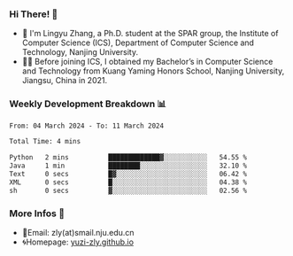 ### Hi There! 👋 
- 🐳 I'm Lingyu Zhang, a Ph.D. student at the SPAR group, the Institute of Computer Science (ICS), Department of Computer Science and Technology, Nanjing University.
- 🧑‍🎓 Before joining ICS, I obtained my Bachelor’s in Computer Science and Technology from Kuang Yaming Honors School, Nanjing University, Jiangsu, China in 2021.

### Weekly Development Breakdown :bar_chart:

<!--START_SECTION:waka-->

```txt
From: 04 March 2024 - To: 11 March 2024

Total Time: 4 mins

Python   2 mins          █████████████▓░░░░░░░░░░░   54.55 %
Java     1 min           ████████░░░░░░░░░░░░░░░░░   32.10 %
Text     0 secs          █▓░░░░░░░░░░░░░░░░░░░░░░░   06.42 %
XML      0 secs          █░░░░░░░░░░░░░░░░░░░░░░░░   04.38 %
sh       0 secs          ▓░░░░░░░░░░░░░░░░░░░░░░░░   02.56 %
```

<!--END_SECTION:waka-->

<!--
### Github Contributions :octocat:

![](https://raw.githubusercontent.com/yuzi-zly/yuzi-zly/output/github-contribution-grid-snake.svg)              
-->

### More Infos 📖

- 📧Email: zly(at)smail.nju.edu.cn
- 🌀Homepage: [yuzi-zly.github.io](https://yuzi-zly.github.io/)
